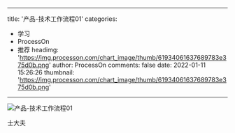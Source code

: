 
---
title: '产品-技术工作流程01'
categories: 
 - 学习
 - ProcessOn
 - 推荐
headimg: 'https://img.processon.com/chart_image/thumb/61934061637689783e375d0b.png'
author: ProcessOn
comments: false
date: 2022-01-11 15:26:26
thumbnail: 'https://img.processon.com/chart_image/thumb/61934061637689783e375d0b.png'
---

<div>   
<img class="thumb" alt="产品-技术工作流程01" src="https://img.processon.com/chart_image/thumb/61934061637689783e375d0b.png" referrerpolicy="no-referrer">
<p>士大夫</p>  
</div>
            